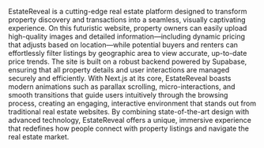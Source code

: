 EstateReveal is a cutting-edge real estate platform designed to transform property discovery and transactions into a seamless, visually captivating experience. On this futuristic website, property owners can easily upload high-quality images and detailed information—including dynamic pricing that adjusts based on location—while potential buyers and renters can effortlessly filter listings by geographic area to view accurate, up-to-date price trends. The site is built on a robust backend powered by Supabase, ensuring that all property details and user interactions are managed securely and efficiently. With Next.js at its core, EstateReveal boasts modern animations such as parallax scrolling, micro-interactions, and smooth transitions that guide users intuitively through the browsing process, creating an engaging, interactive environment that stands out from traditional real estate websites. By combining state-of-the-art design with advanced technology, EstateReveal offers a unique, immersive experience that redefines how people connect with property listings and navigate the real estate market.

